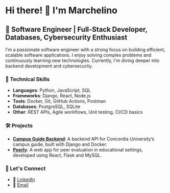 # Hi there! 👋 I'm Marchelino

## 🚀 Software Engineer | Full-Stack Developer, Databases, Cybersecurity Enthusiast

I'm a passionate software engineer with a strong focus on building efficient, scalable software applications. I enjoy solving complex problems and continuously learning new technologies. Currently, I'm diving deeper into backend development and cybersecurity.

### 🧰 Technical Skills

- **Languages**: Python, JavaScript, SQL  
- **Frameworks**: Django, React, Node.js  
- **Tools**: Docker, Git, GitHub Actions, Postman  
- **Databases**: PostgreSQL, SQLite  
- **Other**: REST APIs, Agile workflows, Unit testing, CI/CD basics

### 🛠️ Projects

* [**Campus Guide Backend**](https://github.com/Marc-Hab/campus-navigation-app): A backend API for Concordia University’s campus guide, built with Django and Docker.
* [**Peerly**](https://github.com/Marc-Hab/peer-evaluation-website): A web app for peer evaluation in educational settings, developed using React, Flask and MySQL.

### 💬 Let's Connect

- 📍 [LinkedIn](https://www.linkedin.com/in/marchelino-habchi/)
- 📧 [Email](mailto:marchelinohabchi@gmail.com)
